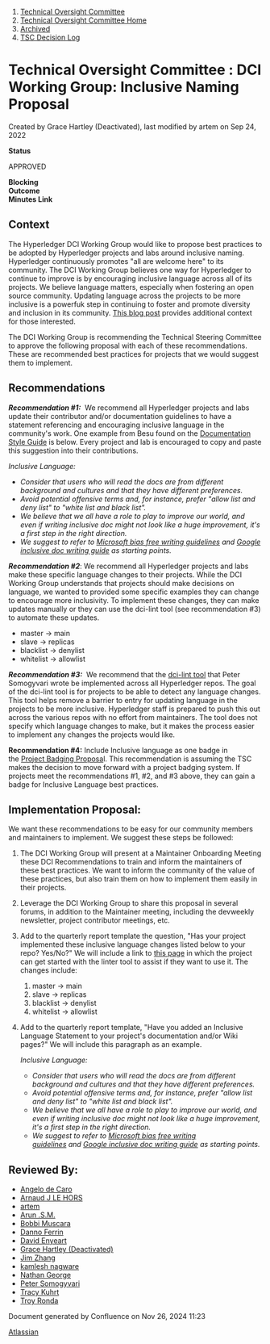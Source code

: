 1. [Technical Oversight Committee](index.html)
2. [Technical Oversight Committee Home](Technical-Oversight-Committee-Home_21430274.html)
3. [Archived](Archived_21447696.html)
4. [TSC Decision Log](TSC-Decision-Log_21437418.html)

# Technical Oversight Committee : DCI Working Group: Inclusive Naming Proposal

Created by Grace Hartley (Deactivated), last modified by artem on Sep 24, 2022

  **Status**

APPROVED 

**Blocking**  
**Outcome**  
**Minutes Link**

## Context

The Hyperledger DCI Working Group would like to propose best practices to be adopted by Hyperledger projects and labs around inclusive naming. Hyperledger continuously promotes "all are welcome here" to its community. The DCI Working Group believes one way for Hyperledger to continue to improve is by encouraging inclusive language across all of its projects. We believe language matters, especially when fostering an open source community. Updating language across the projects to be more inclusive is a powerfuk step in continuing to foster and promote diversity and inclusion in its community. [This blog post](https://www.hyperledger.org/blog/2021/01/26/removing-barriers-to-contribution-with-inclusive-language) provides additional context for those interested.

The DCI Working Group is recommending the Technical Steering Committee to approve the following proposal with each of these recommendations. These are recommended best practices for projects that we would suggest them to implement.

## Recommendations

***Recommendation #1:***  We recommend all Hyperledger projects and labs update their contributor and/or documentation guidelines to have a statement referencing and encouraging inclusive language in the community's work. One example from Besu found on the [Documentation Style Guide](https://lf-hyperledger.atlassian.net/wiki/display/BESU/Besu+Documentation+Style+Guide#BesuDocumentationStyleGuide-5.BeInclusive) is below. Every project and lab is encouraged to copy and paste this suggestion into their contributions.

*Inclusive Language:* 

- *Consider that users who will read the docs are from different background and cultures and that they have different preferences.*
- *Avoid potential offensive terms and, for instance, prefer "allow list and deny list" to "white list and black list".*
- *We believe that we all have a role to play to improve our world, and even if writing inclusive doc might not look like a huge improvement, it's a first step in the right direction.*
- *We suggest to refer to [Microsoft bias free writing guidelines](https://docs.microsoft.com/en-us/style-guide/bias-free-communication) and [Google inclusive doc writing guide](https://developers.google.com/style/inclusive-documentation) as starting points.*

***Recommendation #2***: We recommend all Hyperledger projects and labs make these specific language changes to their projects. While the DCI Working Group understands that projects should make decisions on language, we wanted to provided some specific examples they can change to encourage more inclusivity. To implement these changes, they can make updates manually or they can use the dci-lint tool (see recommendation #3) to automate these updates.

- master → main
- slave → replicas
- blacklist → denylist
- whitelist → allowlist

***Recommendation #3:***  We recommend that the [dci-lint tool](https://github.com/petermetz/gh-action-dci-lint#usage) that Peter Somogyvari wrote be implemented across all Hyperledger repos. The goal of the dci-lint tool is for projects to be able to detect any language changes. This tool helps remove a barrier to entry for updating language in the projects to be more inclusive. Hyperledger staff is prepared to push this out across the various repos with no effort from maintainers. The tool does not specify which language changes to make, but it makes the process easier to implement any changes the projects would like.

**Recommendation #4:** Include Inclusive language as one badge in the [Project Badging Proposa](https://lf-hyperledger.atlassian.net/wiki/display/~shemnon/Project+Badging+Proposal)l. This recommendation is assuming the TSC makes the decision to move forward with a project badging system. If projects meet the recommendations #1, #2, and #3 above, they can gain a badge for Inclusive Language best practices. 

## Implementation Proposal:

We want these recommendations to be easy for our community members and maintainers to implement. We suggest these steps be followed:

1. The DCI Working Group will present at a Maintainer Onboarding Meeting these DCI Recommendations to train and inform the maintainers of these best practices. We want to inform the community of the value of these practices, but also train them on how to implement them easily in their projects.
2. Leverage the DCI Working Group to share this proposal in several forums, in addition to the Maintainer meeting, including the devweekly newsletter, project contributor meetings, etc.
3. Add to the quarterly report template the question, "Has your project implemented these inclusive language changes listed below to your repo? Yes/No?" We will include a link to [this page](https://github.com/petermetz/gh-action-dci-lint#usage) in which the project can get started with the linter tool to assist if they want to use it. The changes include:
   
   1. master → main
   2. slave → replicas
   3. blacklist → denylist
   4. whitelist → allowlist
4. Add to the quarterly report template, "Have you added an Inclusive Language Statement to your project's documentation and/or Wiki pages?" We will include this paragraph as an example. 
   
   *Inclusive Language:* 
   
   - *Consider that users who will read the docs are from different background and cultures and that they have different preferences.*
   - *Avoid potential offensive terms and, for instance, prefer "allow list and deny list" to "white list and black list".*
   - *We believe that we all have a role to play to improve our world, and even if writing inclusive doc might not look like a huge improvement, it's a first step in the right direction.*
   - *We suggest to refer to [Microsoft bias free writing guidelines](https://docs.microsoft.com/en-us/style-guide/bias-free-communication) and [Google inclusive doc writing guide](https://developers.google.com/style/inclusive-documentation) as starting points.*

## Reviewed By:

- [Angelo de Caro](https://lf-hyperledger.atlassian.net/wiki/people/70121:d6b0f0e4-825f-4f16-88e1-4d14e95f2f10?ref=confluence)
- [Arnaud J LE HORS](https://lf-hyperledger.atlassian.net/wiki/people/70121:0e75e3b8-500a-4067-9f7e-ed46e91bcb9d?ref=confluence)
- [artem](https://lf-hyperledger.atlassian.net/wiki/people/557058:5196a62e-7a77-4c97-8180-ae5a5992fb63?ref=confluence)
- [Arun .S.M.](https://lf-hyperledger.atlassian.net/wiki/people/621a0e5097d313006ba7386a?ref=confluence)
- [Bobbi Muscara](https://lf-hyperledger.atlassian.net/wiki/people/5c4cb1b7d8bbb7445c0a457e?ref=confluence)
- [Danno Ferrin](https://lf-hyperledger.atlassian.net/wiki/people/5b7f2d80c4e4892a5b789551?ref=confluence)
- [David Enyeart](https://lf-hyperledger.atlassian.net/wiki/people/712020:30d7e775-8a5d-4896-8950-8da2af027639?ref=confluence)
- [Grace Hartley (Deactivated)](https://lf-hyperledger.atlassian.net/wiki/people/5c3e0cd1ff324728a1db2448?ref=confluence)
- [Jim Zhang](https://lf-hyperledger.atlassian.net/wiki/people/712020:e39af0bd-79c1-49e2-887c-a74cef87f822?ref=confluence)
- [kamlesh nagware](https://lf-hyperledger.atlassian.net/wiki/people/557058:8e1fc425-f938-4b39-ad13-9cd8b0ddde52?ref=confluence)
- [Nathan George](https://lf-hyperledger.atlassian.net/wiki/people/712020:3e7556ab-cdb8-47f5-8b68-12a3378021fd?ref=confluence)
- [Peter Somogyvari](https://lf-hyperledger.atlassian.net/wiki/people/557058:54be3a11-ffe8-43a5-b37d-c854a0aa21c3?ref=confluence)
- [Tracy Kuhrt](https://lf-hyperledger.atlassian.net/wiki/people/712020:eb6ae9c3-aa8e-40ba-9dab-a6969b1ac52e?ref=confluence)
- [Troy Ronda](https://lf-hyperledger.atlassian.net/wiki/people/557058:c854f35a-2b58-4be3-9003-ca2a67495580?ref=confluence)

Document generated by Confluence on Nov 26, 2024 11:23

[Atlassian](http://www.atlassian.com/)

